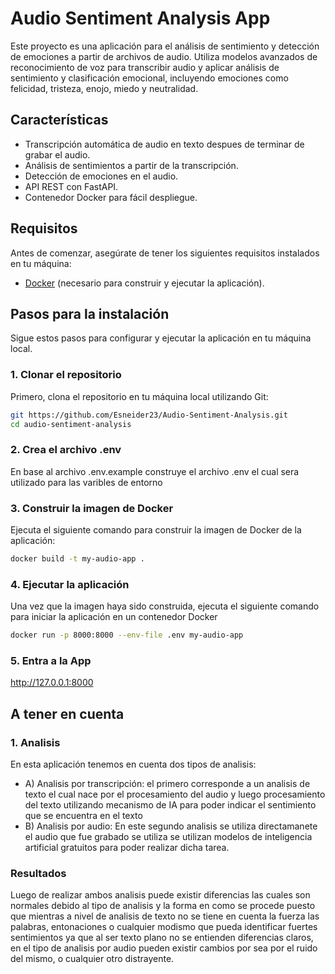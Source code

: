 # Audio Sentiment Analysis App

Este proyecto es una aplicación para el análisis de sentimiento y detección de emociones a partir de archivos de audio. Utiliza modelos avanzados de reconocimiento de voz para transcribir audio y aplicar análisis de sentimiento y clasificación emocional, incluyendo emociones como felicidad, tristeza, enojo, miedo y neutralidad.

## Características

- Transcripción automática de audio en texto despues de terminar de grabar el audio.
- Análisis de sentimientos a partir de la transcripción.
- Detección de emociones en el audio.
- API REST con FastAPI.
- Contenedor Docker para fácil despliegue.

## Requisitos

Antes de comenzar, asegúrate de tener los siguientes requisitos instalados en tu máquina:

- [Docker](https://www.docker.com/products/docker-desktop) (necesario para construir y ejecutar la aplicación).

## Pasos para la instalación

Sigue estos pasos para configurar y ejecutar la aplicación en tu máquina local.

### 1. Clonar el repositorio

Primero, clona el repositorio en tu máquina local utilizando Git:

```bash
git https://github.com/Esneider23/Audio-Sentiment-Analysis.git
cd audio-sentiment-analysis
```

### 2. Crea el archivo .env

En base al archivo .env.example construye el archivo .env el cual sera utilizado para las varibles de entorno

### 3. Construir la imagen de Docker
Ejecuta el siguiente comando para construir la imagen de Docker de la aplicación:
```bash
docker build -t my-audio-app .
```

### 4. Ejecutar la aplicación
Una vez que la imagen haya sido construida, ejecuta el siguiente comando para iniciar la aplicación en un contenedor Docker
```bash
docker run -p 8000:8000 --env-file .env my-audio-app
```
### 5. Entra a la App
http://127.0.0.1:8000


## A tener en cuenta

### 1. Analisis
En esta aplicación tenemos en cuenta dos tipos de analisis:  
-  A) Analisis por transcripción:
el primero corresponde a un analisis de texto el cual nace por el procesamiento del audio y luego procesamiento del texto utilizando mecanismo de IA para poder indicar el sentimiento que se encuentra en el texto
- B) Analisis por audio:
En este segundo analisis se utiliza directamanete el audio que fue grabado se utiliza se utilizan modelos de inteligencia artificial gratuitos para poder realizar dicha tarea.

### Resultados
Luego de realizar ambos analisis puede existir diferencias las cuales son normales debido al tipo de analisis y la forma en como se procede puesto que mientras a nivel de analisis de texto no se tiene en cuenta la fuerza las palabras, entonaciones o cualquier modismo que pueda identificar fuertes sentimientos ya que al ser texto plano no se entienden diferencias claros, en el tipo de analisis por audio pueden existir cambios por sea por el ruido del mismo, o cualquier otro distrayente.
